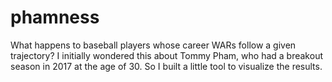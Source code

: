 # phamness

What happens to baseball players whose career WARs follow a given trajectory? I initially wondered this about Tommy Pham, who had a breakout season in 2017 at the age of 30. So I built a little tool to visualize the results.
